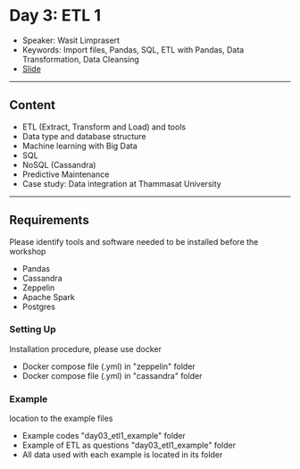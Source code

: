 # Day 3: ETL 1 
* Speaker: Wasit Limprasert
* Keywords: Import files, Pandas, SQL, ETL with Pandas, Data Transformation, Data Cleansing
* [Slide](https://docs.google.com/presentation/d/1kyW32eDvXy0z9NmMQALxVdype7IDJA_rkIIHvQ6SxCI/edit?usp=sharing)
----
## Content
* ETL (Extract, Transform and Load) and tools
* Data type and database structure
* Machine learning with Big Data
* SQL
* NoSQL (Cassandra)
* Predictive Maintenance
* Case study: Data integration at Thammasat University
----
## Requirements
  Please identify tools and software needed to be installed before the workshop
  * Pandas
  * Cassandra
  * Zeppelin 
  * Apache Spark
  * Postgres
### Setting Up
  Installation procedure, please use docker
  * Docker compose file (.yml) in "zeppelin" folder
  * Docker compose file (.yml) in "cassandra" folder
### Example
  location to the example files
  * Example codes "day03_etl1_example" folder
  * Example of ETL as questions "day03_etl1_example" folder
  * All data used with each example is located in its folder